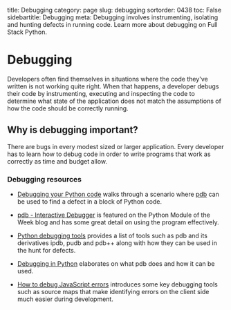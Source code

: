 title: Debugging
category: page
slug: debugging
sortorder: 0438
toc: False
sidebartitle: Debugging
meta: Debugging involves instrumenting, isolating and hunting defects in running code. Learn more about debugging on Full Stack Python.


# Debugging
Developers often find themselves in situations where the code they've written
is not working quite right. When that happens, a developer debugs their code
by instrumenting, executing and inspecting the code to determine what state
of the application does not match the assumptions of how the code should
be correctly running.


## Why is debugging important?
There are bugs in every modest sized or larger application. Every 
developer has to learn how to debug code in order to write programs that
work as correctly as time and budget allow.


### Debugging resources
* [Debugging your Python code](http://howchoo.com/g/zgi2y2iwyze/debugging-your-python-code)
  walks through a scenario where 
  [pdb](https://docs.python.org/2/library/pdb.html) 
  can be used to find a defect in a block of Python code.

* [pdb - Interactive Debugger](https://pymotw.com/2/pdb/) is featured on
  the Python Module of the Week blog and has some great detail on using
  the program effectively.

* [Python debugging tools](http://blog.ionelmc.ro/2013/06/05/python-debugging-tools/)
  provides a list of tools such as pdb and its derivatives ipdb, pudb and
  pdb++ along with how they can be used in the hunt for defects.

* [Debugging in Python](https://pythonconquerstheuniverse.wordpress.com/2009/09/10/debugging-in-python/)
  elaborates on what pdb does and how it can be used.

* [How to debug JavaScript errors](https://rollbar.com/guides/how-to-debug-javascript/)
  introduces some key debugging tools such as source maps that make
  identifying errors on the client side much easier during development.
